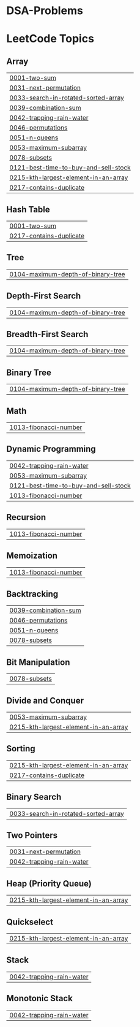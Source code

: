 # DSA-Problems
<!---LeetCode Topics Start-->
# LeetCode Topics
## Array
|  |
| ------- |
| [0001-two-sum](https://github.com/PRASHANT98178/DSA-Problems/tree/master/0001-two-sum) |
| [0031-next-permutation](https://github.com/PRASHANT98178/DSA-Problems/tree/master/0031-next-permutation) |
| [0033-search-in-rotated-sorted-array](https://github.com/PRASHANT98178/DSA-Problems/tree/master/0033-search-in-rotated-sorted-array) |
| [0039-combination-sum](https://github.com/PRASHANT98178/DSA-Problems/tree/master/0039-combination-sum) |
| [0042-trapping-rain-water](https://github.com/PRASHANT98178/DSA-Problems/tree/master/0042-trapping-rain-water) |
| [0046-permutations](https://github.com/PRASHANT98178/DSA-Problems/tree/master/0046-permutations) |
| [0051-n-queens](https://github.com/PRASHANT98178/DSA-Problems/tree/master/0051-n-queens) |
| [0053-maximum-subarray](https://github.com/PRASHANT98178/DSA-Problems/tree/master/0053-maximum-subarray) |
| [0078-subsets](https://github.com/PRASHANT98178/DSA-Problems/tree/master/0078-subsets) |
| [0121-best-time-to-buy-and-sell-stock](https://github.com/PRASHANT98178/DSA-Problems/tree/master/0121-best-time-to-buy-and-sell-stock) |
| [0215-kth-largest-element-in-an-array](https://github.com/PRASHANT98178/DSA-Problems/tree/master/0215-kth-largest-element-in-an-array) |
| [0217-contains-duplicate](https://github.com/PRASHANT98178/DSA-Problems/tree/master/0217-contains-duplicate) |
## Hash Table
|  |
| ------- |
| [0001-two-sum](https://github.com/PRASHANT98178/DSA-Problems/tree/master/0001-two-sum) |
| [0217-contains-duplicate](https://github.com/PRASHANT98178/DSA-Problems/tree/master/0217-contains-duplicate) |
## Tree
|  |
| ------- |
| [0104-maximum-depth-of-binary-tree](https://github.com/PRASHANT98178/DSA-Problems/tree/master/0104-maximum-depth-of-binary-tree) |
## Depth-First Search
|  |
| ------- |
| [0104-maximum-depth-of-binary-tree](https://github.com/PRASHANT98178/DSA-Problems/tree/master/0104-maximum-depth-of-binary-tree) |
## Breadth-First Search
|  |
| ------- |
| [0104-maximum-depth-of-binary-tree](https://github.com/PRASHANT98178/DSA-Problems/tree/master/0104-maximum-depth-of-binary-tree) |
## Binary Tree
|  |
| ------- |
| [0104-maximum-depth-of-binary-tree](https://github.com/PRASHANT98178/DSA-Problems/tree/master/0104-maximum-depth-of-binary-tree) |
## Math
|  |
| ------- |
| [1013-fibonacci-number](https://github.com/PRASHANT98178/DSA-Problems/tree/master/1013-fibonacci-number) |
## Dynamic Programming
|  |
| ------- |
| [0042-trapping-rain-water](https://github.com/PRASHANT98178/DSA-Problems/tree/master/0042-trapping-rain-water) |
| [0053-maximum-subarray](https://github.com/PRASHANT98178/DSA-Problems/tree/master/0053-maximum-subarray) |
| [0121-best-time-to-buy-and-sell-stock](https://github.com/PRASHANT98178/DSA-Problems/tree/master/0121-best-time-to-buy-and-sell-stock) |
| [1013-fibonacci-number](https://github.com/PRASHANT98178/DSA-Problems/tree/master/1013-fibonacci-number) |
## Recursion
|  |
| ------- |
| [1013-fibonacci-number](https://github.com/PRASHANT98178/DSA-Problems/tree/master/1013-fibonacci-number) |
## Memoization
|  |
| ------- |
| [1013-fibonacci-number](https://github.com/PRASHANT98178/DSA-Problems/tree/master/1013-fibonacci-number) |
## Backtracking
|  |
| ------- |
| [0039-combination-sum](https://github.com/PRASHANT98178/DSA-Problems/tree/master/0039-combination-sum) |
| [0046-permutations](https://github.com/PRASHANT98178/DSA-Problems/tree/master/0046-permutations) |
| [0051-n-queens](https://github.com/PRASHANT98178/DSA-Problems/tree/master/0051-n-queens) |
| [0078-subsets](https://github.com/PRASHANT98178/DSA-Problems/tree/master/0078-subsets) |
## Bit Manipulation
|  |
| ------- |
| [0078-subsets](https://github.com/PRASHANT98178/DSA-Problems/tree/master/0078-subsets) |
## Divide and Conquer
|  |
| ------- |
| [0053-maximum-subarray](https://github.com/PRASHANT98178/DSA-Problems/tree/master/0053-maximum-subarray) |
| [0215-kth-largest-element-in-an-array](https://github.com/PRASHANT98178/DSA-Problems/tree/master/0215-kth-largest-element-in-an-array) |
## Sorting
|  |
| ------- |
| [0215-kth-largest-element-in-an-array](https://github.com/PRASHANT98178/DSA-Problems/tree/master/0215-kth-largest-element-in-an-array) |
| [0217-contains-duplicate](https://github.com/PRASHANT98178/DSA-Problems/tree/master/0217-contains-duplicate) |
## Binary Search
|  |
| ------- |
| [0033-search-in-rotated-sorted-array](https://github.com/PRASHANT98178/DSA-Problems/tree/master/0033-search-in-rotated-sorted-array) |
## Two Pointers
|  |
| ------- |
| [0031-next-permutation](https://github.com/PRASHANT98178/DSA-Problems/tree/master/0031-next-permutation) |
| [0042-trapping-rain-water](https://github.com/PRASHANT98178/DSA-Problems/tree/master/0042-trapping-rain-water) |
## Heap (Priority Queue)
|  |
| ------- |
| [0215-kth-largest-element-in-an-array](https://github.com/PRASHANT98178/DSA-Problems/tree/master/0215-kth-largest-element-in-an-array) |
## Quickselect
|  |
| ------- |
| [0215-kth-largest-element-in-an-array](https://github.com/PRASHANT98178/DSA-Problems/tree/master/0215-kth-largest-element-in-an-array) |
## Stack
|  |
| ------- |
| [0042-trapping-rain-water](https://github.com/PRASHANT98178/DSA-Problems/tree/master/0042-trapping-rain-water) |
## Monotonic Stack
|  |
| ------- |
| [0042-trapping-rain-water](https://github.com/PRASHANT98178/DSA-Problems/tree/master/0042-trapping-rain-water) |
<!---LeetCode Topics End-->